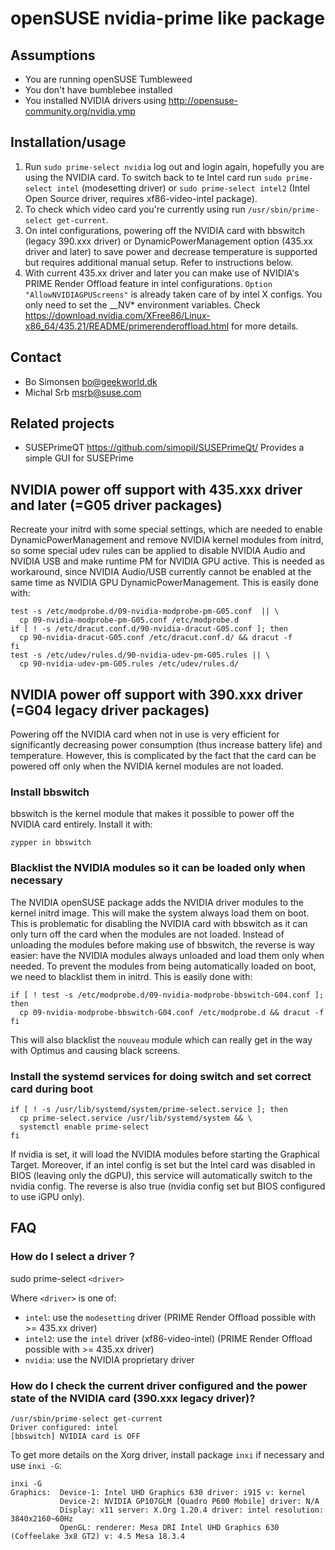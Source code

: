 openSUSE nvidia-prime like package
==================================

Assumptions
-----------

* You are running openSUSE Tumbleweed
* You don't have bumblebee installed
* You installed NVIDIA drivers using http://opensuse-community.org/nvidia.ymp

Installation/usage
------------------

1. Run `sudo prime-select nvidia` log out and login again, hopefully you are
   using the NVIDIA card. To switch back to te Intel card run `sudo prime-select intel` (modesetting driver) or 
   `sudo prime-select intel2` (Intel Open Source driver, requires xf86-video-intel package).
2. To check which video card you're currently using run `/usr/sbin/prime-select get-current`.
3. On intel configurations, powering off the NVIDIA card with bbswitch (legacy 390.xxx driver) or DynamicPowerManagement option (435.xx driver and later) to save power and decrease temperature is supported but requires additional manual setup. Refer to instructions below.
4. With current 435.xx driver and later you can make use of NVIDIA's PRIME Render Offload feature in intel configurations. `Option "AllowNVIDIAGPUScreens"` is already taken care of by intel X configs. You only need to set the __NV* environment variables. Check <https://download.nvidia.com/XFree86/Linux-x86_64/435.21/README/primerenderoffload.html> for more details.

Contact
-------

* Bo Simonsen <bo@geekworld.dk>
* Michal Srb <msrb@suse.com>

Related projects
----------------

* SUSEPrimeQT <https://github.com/simopil/SUSEPrimeQt/> Provides a simple GUI for SUSEPrime

NVIDIA power off support with 435.xxx driver and later (=G05 driver packages)
-----------------------------------------------------------------------------

Recreate your initrd with some special settings, which are needed to enable DynamicPowerManagement and remove NVIDIA kernel modules from initrd, so some special udev rules can be applied to disable NVIDIA Audio and NVIDIA USB and make runtime PM for NVIDIA GPU active. This is needed as workaround, since NVIDIA Audio/USB currently cannot be enabled at the same time as NVIDIA GPU DynamicPowerManagement. This is easily done with:

```
test -s /etc/modprobe.d/09-nvidia-modprobe-pm-G05.conf  || \
  cp 09-nvidia-modprobe-pm-G05.conf /etc/modprobe.d
if [ ! -s /etc/dracut.conf.d/90-nvidia-dracut-G05.conf ]; then
  cp 90-nvidia-dracut-G05.conf /etc/dracut.conf.d/ && dracut -f
fi
test -s /etc/udev/rules.d/90-nvidia-udev-pm-G05.rules || \
  cp 90-nvidia-udev-pm-G05.rules /etc/udev/rules.d/
```

NVIDIA power off support with 390.xxx driver (=G04 legacy driver packages)
--------------------------------------------------------------------------

Powering off the NVIDIA card when not in use is very efficient for significantly decreasing power consumption (thus increase battery life) and temperature. However, this is complicated by the fact that the card can be powered off
only when the NVIDIA kernel modules are not loaded.

### Install bbswitch

bbswitch is the kernel module that makes it possible to power off the NVIDIA card entirely.
Install it with:

```
zypper in bbswitch
```

### Blacklist the NVIDIA modules so it can be loaded only when necessary

The NVIDIA openSUSE package adds the NVIDIA driver modules to the kernel initrd image. This will make the system always load them on boot. This is problematic for disabling the NVIDIA card with bbswitch as it can only turn off the card when the modules are not loaded. Instead of unloading the modules before making use of bbswitch, the reverse is way easier: have the NVIDIA modules always unloaded and load them only when needed.
To prevent the modules from being automatically loaded on boot, we need to blacklist them in initrd.
This is easily done with:

```
if [ ! test -s /etc/modprobe.d/09-nvidia-modprobe-bbswitch-G04.conf ]; then
  cp 09-nvidia-modprobe-bbswitch-G04.conf /etc/modprobe.d && dracut -f
fi
```

This will also blacklist the `nouveau` module which can really get in the way with Optimus and causing black screens.

### Install the systemd services for doing switch and set correct card during boot

```
if [ ! -s /usr/lib/systemd/system/prime-select.service ]; then
  cp prime-select.service /usr/lib/systemd/system && \
  systemctl enable prime-select
fi
```

If nvidia is set, it will load the NVIDIA modules before starting the Graphical Target.
Moreover, if an intel config is set but the Intel card was disabled in BIOS (leaving only the dGPU), this service will automatically switch to the nvidia config.
The reverse is also true (nvidia config set but BIOS configured to use iGPU only).


## FAQ

### How do I select a driver ?

sudo prime-select `<driver>`

Where `<driver>` is one of:

- `intel`: use the `modesetting` driver (PRIME Render Offload possible with >= 435.xx driver)
- `intel2`: use the `intel` driver (xf86-video-intel) (PRIME Render Offload possible with >= 435.xx driver)
- `nvidia`: use the NVIDIA proprietary driver


### How do I check the current driver configured and the power state of the NVIDIA card (390.xxx legacy driver)?

```
/usr/sbin/prime-select get-current
Driver configured: intel
[bbswitch] NVIDIA card is OFF
```

To get more details on the Xorg driver, install package `inxi` if necessary and use `inxi -G`:

```
inxi -G
Graphics:  Device-1: Intel UHD Graphics 630 driver: i915 v: kernel 
           Device-2: NVIDIA GP107GLM [Quadro P600 Mobile] driver: N/A 
           Display: x11 server: X.Org 1.20.4 driver: intel resolution: 3840x2160~60Hz 
           OpenGL: renderer: Mesa DRI Intel UHD Graphics 630 (Coffeelake 3x8 GT2) v: 4.5 Mesa 18.3.4
```
